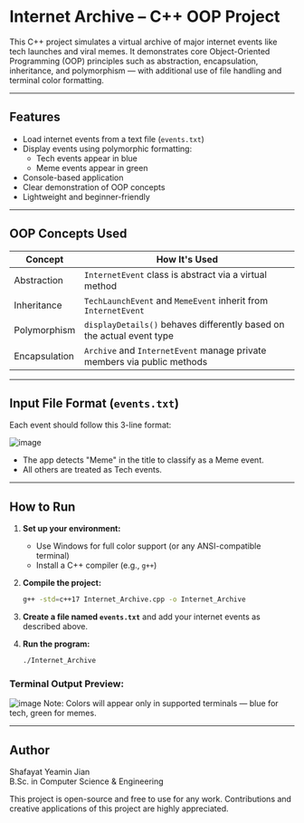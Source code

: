 # Internet Archive – C++ OOP Project

This C++ project simulates a virtual archive of major internet events like tech launches and viral memes. It demonstrates core Object-Oriented Programming (OOP) principles such as abstraction, encapsulation, inheritance, and polymorphism — with additional use of file handling and terminal color formatting.

---

## Features

- Load internet events from a text file (`events.txt`)
- Display events using polymorphic formatting:
  - Tech events appear in blue
  - Meme events appear in green
- Console-based application
- Clear demonstration of OOP concepts
- Lightweight and beginner-friendly

---

## OOP Concepts Used

| Concept       | How It's Used                                                                 |
|---------------|--------------------------------------------------------------------------------|
| Abstraction   | `InternetEvent` class is abstract via a virtual method                        |
| Inheritance   | `TechLaunchEvent` and `MemeEvent` inherit from `InternetEvent`                |
| Polymorphism  | `displayDetails()` behaves differently based on the actual event type         |
| Encapsulation | `Archive` and `InternetEvent` manage private members via public methods       |

---

## Input File Format (`events.txt`)

Each event should follow this 3-line format:

![image](https://github.com/user-attachments/assets/a24d2ea6-9756-41cf-8e7f-00f71af269e0)

- The app detects "Meme" in the title to classify as a Meme event.
- All others are treated as Tech events.

---

## How to Run

1. **Set up your environment:**
   - Use Windows for full color support (or any ANSI-compatible terminal)
   - Install a C++ compiler (e.g., `g++`)

2. **Compile the project:**

   ```bash
   g++ -std=c++17 Internet_Archive.cpp -o Internet_Archive

3. **Create a file named `events.txt`** and add your internet events as described above.

4. **Run the program:**

   ```bash
   ./Internet_Archive

### Terminal Output Preview:
![image](https://github.com/user-attachments/assets/cee4d52d-ac8b-4ec6-9548-5824ed43ebfa)
Note: Colors will appear only in supported terminals — blue for tech, green for memes.

---

## Author  

Shafayat Yeamin Jian  
B.Sc. in Computer Science & Engineering  
  
This project is open-source and free to use for any work. Contributions and creative applications of this project are highly appreciated.

